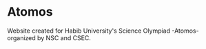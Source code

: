 # Atomos
Website created for Habib University's Science Olympiad -Atomos- organized by NSC and CSEC.  
